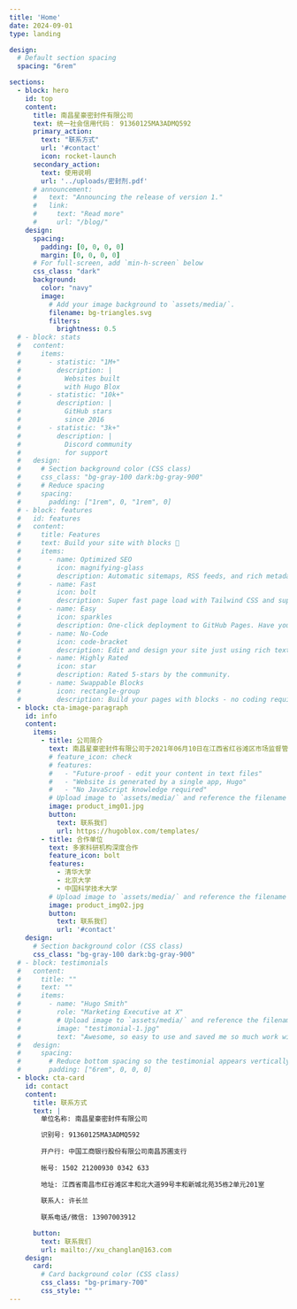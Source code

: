 ```yaml
---
title: 'Home'
date: 2024-09-01
type: landing

design:
  # Default section spacing
  spacing: "6rem"

sections:
  - block: hero
    id: top
    content:
      title: 南昌星豪密封件有限公司
      text: 统一社会信用代码： 91360125MA3ADMQ592
      primary_action:
        text: "联系方式"
        url: '#contact'
        icon: rocket-launch
      secondary_action:
        text: 使用说明
        url: '../uploads/密封剂.pdf'
      # announcement:
      #   text: "Announcing the release of version 1."
      #   link:
      #     text: "Read more"
      #     url: "/blog/"
    design:
      spacing:
        padding: [0, 0, 0, 0]
        margin: [0, 0, 0, 0]
      # For full-screen, add `min-h-screen` below
      css_class: "dark"
      background:
        color: "navy"
        image:
          # Add your image background to `assets/media/`.
          filename: bg-triangles.svg
          filters:
            brightness: 0.5
  # - block: stats
  #   content:
  #     items:
  #       - statistic: "1M+"
  #         description: |
  #           Websites built  
  #           with Hugo Blox
  #       - statistic: "10k+"
  #         description: |
  #           GitHub stars  
  #           since 2016
  #       - statistic: "3k+"
  #         description: |
  #           Discord community  
  #           for support
  #   design:
  #     # Section background color (CSS class)
  #     css_class: "bg-gray-100 dark:bg-gray-900"
  #     # Reduce spacing
  #     spacing:
  #       padding: ["1rem", 0, "1rem", 0]
  # - block: features
  #   id: features
  #   content:
  #     title: Features
  #     text: Build your site with blocks 🧱
  #     items:
  #       - name: Optimized SEO
  #         icon: magnifying-glass
  #         description: Automatic sitemaps, RSS feeds, and rich metadata take the pain out of SEO and syndication.
  #       - name: Fast
  #         icon: bolt
  #         description: Super fast page load with Tailwind CSS and super fast site building with Hugo.
  #       - name: Easy
  #         icon: sparkles
  #         description: One-click deployment to GitHub Pages. Have your new website live within 5 minutes!
  #       - name: No-Code
  #         icon: code-bracket
  #         description: Edit and design your site just using rich text (Markdown) and configurable YAML parameters.
  #       - name: Highly Rated
  #         icon: star
  #         description: Rated 5-stars by the community.
  #       - name: Swappable Blocks
  #         icon: rectangle-group
  #         description: Build your pages with blocks - no coding required!
  - block: cta-image-paragraph
    id: info
    content:
      items:
        - title: 公司简介
          text: 南昌星豪密封件有限公司于2021年06月10日在江西省红谷滩区市场监督管理局注册成立，公司企业法人代表为徐新浩，注册资本为50万元整，办公场所在南昌市红谷滩区丰和北大道99号丰和新城北苑35栋2单元201室。公司业务经营范围主要从事KH-1714有机硅高真空微孔密封剂的销售等业务。公司自正式成立后，在全体员工的不懈努力下，公司业务取得到了一定的发展和进步。公司将始终以“严谨、责任、创新、服务”为生存理念，严格执行QB 01-1986企业标准，坚持“以人为本、科学生产、敬业奉献、和谐发展”的企业宗旨，视产品质量为生命，不断完善工艺技能，提高产品质量。同时公司将积极奉行走出战略，积极参与市场化竞争，在企业经营得到发展的同时，也将为企业在行业内羸得了良好的声誉。
          # feature_icon: check
          # features:
          #   - "Future-proof - edit your content in text files"
          #   - "Website is generated by a single app, Hugo"
          #   - "No JavaScript knowledge required"
          # Upload image to `assets/media/` and reference the filename here
          image: product_img01.jpg
          button:
            text: 联系我们
            url: https://hugoblox.com/templates/
        - title: 合作单位
          text: 多家科研机构深度合作
          feature_icon: bolt
          features:
            - 清华大学
            - 北京大学
            - 中国科学技术大学
          # Upload image to `assets/media/` and reference the filename here
          image: product_img02.jpg
          button:
            text: 联系我们
            url: '#contact'
    design:
      # Section background color (CSS class)
      css_class: "bg-gray-100 dark:bg-gray-900"
  # - block: testimonials
  #   content:
  #     title: ""
  #     text: ""
  #     items:
  #       - name: "Hugo Smith"
  #         role: "Marketing Executive at X"
  #         # Upload image to `assets/media/` and reference the filename here
  #         image: "testimonial-1.jpg"
  #         text: "Awesome, so easy to use and saved me so much work with the swappable pre-designed sections!"
  #   design:
  #     spacing:
  #       # Reduce bottom spacing so the testimonial appears vertically centered between sections
  #       padding: ["6rem", 0, 0, 0]
  - block: cta-card
    id: contact
    content:
      title: 联系方式
      text: | 
        单位名称: 南昌星豪密封件有限公司

        识别号: 91360125MA3ADMQ592 
        
        开户行: 中国工商银行股份有限公司南昌苏圃支行
        
        帐号: 1502 21200930 0342 633
        
        地址: 江西省南昌市红谷滩区丰和北大道99号丰和新城北苑35栋2单元201室      
        
        联系人: 许长兰     
        
        联系电话/微信: 13907003912

      button:
        text: 联系我们
        url: mailto://xu_changlan@163.com
    design:
      card:
        # Card background color (CSS class)
        css_class: "bg-primary-700"
        css_style: ""
---
```

